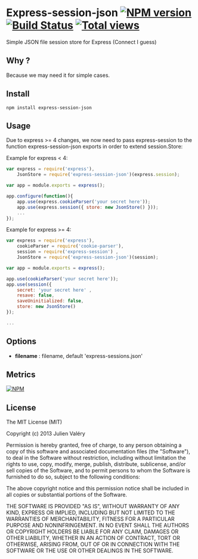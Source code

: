 # Express-session-json [![NPM version](https://badge.fury.io/js/express-session-json.png)](http://badge.fury.io/js/express-session-json) [![Build Status](https://travis-ci.org/darul75/express-session-json.png?branch=master)](https://travis-ci.org/darul75/express-session-json) [![Total views](https://sourcegraph.com/api/repos/github.com/darul75/express-session-json/counters/views.png)](https://sourcegraph.com/github.com/darul75/express-session-json)

Simple JSON file session store for Express (Connect I guess)

## Why ?

Because we may need it for simple cases.

## Install

~~~
npm install express-session-json
~~~

## Usage

Due to express >= 4 changes, we now need to pass express-session to the function express-session-json exports in order to extend session.Store:

Example for express < 4:

```javascript
var express = require('express'),
    JsonStore = require('express-session-json')(express.session);

var app = module.exports = express();

app.configure(function(){    
    app.use(express.cookieParser('your secret here'));
    app.use(express.session({ store: new JsonStore() }));
    ...
});

```

Example for express >= 4:

```javascript
var express = require('express'),
    cookieParser = require('cookie-parser'),
    session = require('express-session') ,
    JsonStore = require('express-session-json')(session);

var app = module.exports = express();

app.use(cookieParser('your secret here'));
app.use(session({
    secret: 'your secret here' ,
    resave: false,
    saveUninitialized: false,
    store: new JsonStore()
});

...

```


## Options

- **filename** : filename, default 'express-sessions.json'

## Metrics

[![NPM](https://nodei.co/npm/express-session-json.png?downloads=true&downloadRank=true&stars=true)](https://nodei.co/npm/express-session-json/)

## License

The MIT License (MIT)

Copyright (c) 2013 Julien Valéry

Permission is hereby granted, free of charge, to any person obtaining a copy
of this software and associated documentation files (the "Software"), to deal
in the Software without restriction, including without limitation the rights
to use, copy, modify, merge, publish, distribute, sublicense, and/or sell
copies of the Software, and to permit persons to whom the Software is
furnished to do so, subject to the following conditions:

The above copyright notice and this permission notice shall be included in
all copies or substantial portions of the Software.

THE SOFTWARE IS PROVIDED "AS IS", WITHOUT WARRANTY OF ANY KIND, EXPRESS OR
IMPLIED, INCLUDING BUT NOT LIMITED TO THE WARRANTIES OF MERCHANTABILITY,
FITNESS FOR A PARTICULAR PURPOSE AND NONINFRINGEMENT. IN NO EVENT SHALL THE
AUTHORS OR COPYRIGHT HOLDERS BE LIABLE FOR ANY CLAIM, DAMAGES OR OTHER
LIABILITY, WHETHER IN AN ACTION OF CONTRACT, TORT OR OTHERWISE, ARISING FROM,
OUT OF OR IN CONNECTION WITH THE SOFTWARE OR THE USE OR OTHER DEALINGS IN
THE SOFTWARE.
